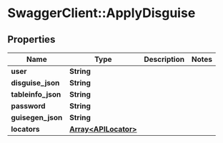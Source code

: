# SwaggerClient::ApplyDisguise

## Properties
Name | Type | Description | Notes
------------ | ------------- | ------------- | -------------
**user** | **String** |  | 
**disguise_json** | **String** |  | 
**tableinfo_json** | **String** |  | 
**password** | **String** |  | 
**guisegen_json** | **String** |  | 
**locators** | [**Array&lt;APILocator&gt;**](APILocator.md) |  | 

